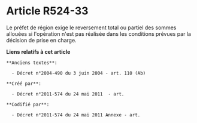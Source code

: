# Article R524-33

Le préfet de région exige le reversement total ou partiel des sommes allouées si l'opération n'est pas réalisée dans les
conditions prévues par la décision de prise en charge.

**Liens relatifs à cet article**

	**Anciens textes**:

	  - Décret n°2004-490 du 3 juin 2004 - art. 110 (Ab)

	**Créé par**:

	  - Décret n°2011-574 du 24 mai 2011  - art.

	**Codifié par**:

	  - Décret n°2011-574 du 24 mai 2011 Annexe - art.
